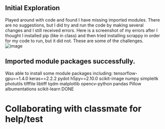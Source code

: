 ## Initial Exploration

Played around with code and found I have missing imported modules. There are no suggestions, but I did try and run the code by making several changes and I still received errors.
Here is a screenshot of my errors after I thought I installed pip (like in class) and then tried installing scrappy in order for my code to run, but it did not. These are some of the challenges.![image](https://user-images.githubusercontent.com/89052586/140441226-41e4742e-3079-4bf9-bceb-6d43de5b6e34.png)

## Imported module packages successfully.
Was able to install some module packages including: tensorflow-gpu==1.4.0
keras==2.2.2
pydot
h5py==2.10.0
scikit-image
numpy
simpleitk
photutils
tifffile
libtiff
tqdm
matplotlib
opencv-python
pandas
Pillow
albumentations
scikit-learn   DONE

# Collaborating with classmate for help/test